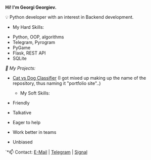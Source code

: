 **Hi!  I'm Georgi Georgiev.**

💡 Python developer with an interest in Backend development.

* My Hard Skills:

- Python, OOP, algorithms
- Telegram, Pyrogram
- PyGame
- Flask, REST API
- SQLite

*📌 My Projects:*

- [Cat vs Dog Classifier](https://github.com/Georgi2K/portfolio-site.git) (I got mixed up making up the name of the repository, thus naming it "portfolio site"..)

  * My Soft Skills:
- Friendly
- Talkative
- Eager to help
- Work better in teams
- Unbiased

`*📫 Contact: [E-Mail](Georgi2010@web.de) | [Telegram](https://t.me/georgi_k_georgiev) | [Signal](https://signal.me/#eu/IiYxcSsgXdgtzNchI1SZs9FGd8bqY-H6Pyuif6_vdeF1_0VQ0l5J142g1yOmYtjE)
